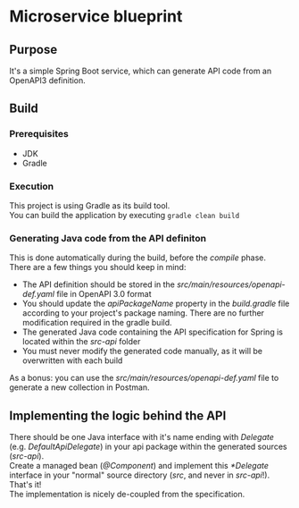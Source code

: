 # Microservice blueprint
## Purpose
It's a simple Spring Boot service, which can generate API code from an OpenAPI3 definition.

## Build
### Prerequisites
* JDK
* Gradle

### Execution
This project is using Gradle as its build tool. \
You can build the application by executing `gradle clean build`

### Generating Java code from the API definiton
This is done automatically during the build, before the _compile_ phase. \
There are a few things you should keep in mind:
* The API definition should be stored in the _src/main/resources/openapi-def.yaml_ file in OpenAPI 3.0 format
* You should update the _apiPackageName_ property in the _build.gradle_ file according to your project's package naming. There are no further modification required in the gradle build.
* The generated Java code containing the API specification for Spring is located within the _src-api_ folder
* You must never modify the generated code manually, as it will be overwritten with each build

As a bonus: you can use the _src/main/resources/openapi-def.yaml_ file to generate a new collection in Postman.

## Implementing the logic behind the API
There should be one Java interface with it's name ending with _Delegate_ (e.g. _DefaultApiDelegate_) in your api package within the generated sources (_src-api_). \
Create a managed bean (_@Component_) and implement this _*Delegate_ interface in your "normal" source directory (_src_, and never in _src-api_!). \
That's it! \
The implementation is nicely de-coupled from the specification.